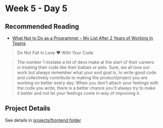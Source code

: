 # Week 5 - Day 5

## Recommended Reading

* [What Not to Do as a Programmer - My List After 2 Years of Working In Teams](https://dev.to/haseebelaahi/what-not-to-do-as-a-programmer-my-list-after-2-years-of-working-with-teams-1b23)

> Do Not Fall In Love ❤️ With Your Code

> The number 1 mistake a lot of devs make at the start of their careers is treating their code like their babies or pets.
Sure, we all love our work but always remember what your end goal is, to write good code and collectively contribute to making the product/project you are working on better every day.
When you don't attach your feelings with the code you write, there is a better chance you'll always try to make it better and not let your feelings come in way of improving it.

## Project Details

See details in [projects/frontend folder](https://github.com/DigitalCraftsStudents/hyb-imm-12-2020/tree/main/projects/frontend)